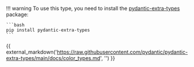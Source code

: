 !!! warning
    To use this type, you need to install the [pydantic-extra-types](https://pypi.org/project/pydantic-extra-types/) package:

    ```bash
    pip install pydantic-extra-types
    ```

{{ external_markdown('https://raw.githubusercontent.com/pydantic/pydantic-extra-types/main/docs/color_types.md', '') }}
